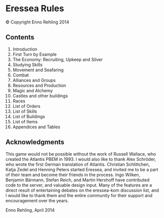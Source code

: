 # Eressea Rules

&copy; Copyright Enno Rehling 2014

## Contents

1. Introduction
2. First Turn by Example
3. The Economy: Recruiting, Upkeep and Silver
4. Studying Skills
5. Movement and Seafaring
6. Combat
7. Alliances and Groups
7. Resources and Production
8. Magic and Alchemy
9. Castles and other buildings
10. Races
11. List of Orders
12. List of Skills
13. List of Buildings
14. List of Items
15. Appendices and Tables

## Acknowledgments

This game would not be possible without the work of Russell Wallace, who created the Atlantis PBEM in 1993. I would also like to thank Alex Schröder, who wrote the first German translation of Atlantis. Christian Schlittchen, Katja Zedel and Henning Peters started Eressea, and invited me to be a part of their team and become their friends in the process. Ingo Wilken, Benjamin Bärmann, Stefan Reich, and Martin Hershoff have contributed code to the server, and valuable design input. Many of the features are a direct result of entertaining debates on the eressea-kom discussion list, and I would like to thank them and the entire community for their support and encouragement over the years.

Enno Rehling, April 2014
